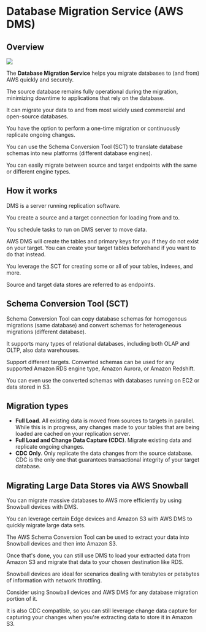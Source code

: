 # Database Migration Service (AWS DMS)

## Overview

![](https://d1.awsstatic.com/reInvent/reinvent-2022/data-migration-services/product-page-diagram_AWS-DMS_Heterogenous-Brief.e64d5fda98f36a79ab5ffcefa82b2735f94540ea.png)

The **Database Migration Service** helps you migrate databases to (and from) AWS quickly and securely.

The source database remains fully operational during the migration, minimizing downtime to applications that rely on the database.

It can migrate your data to and from most widely used commercial and open-source databases.

You have the option to perform a one-time migration or continuously replicate ongoing changes.

You can use the Schema Conversion Tool (SCT) to translate database schemas into new platforms (different database engines).

You can easily migrate between source and target endpoints with the same or different engine types.


## How it works

DMS is a server running replication software.

You create a source and a target connection for loading from and to.

You schedule tasks to run on DMS server to move data.

AWS DMS will create the tables and primary keys for you if they do not exist on your target. You can create your target tables beforehand if you want to do that instead.

You leverage the SCT for creating some or all of your tables, indexes, and more.

Source and target data stores are referred to as endpoints.


## Schema Conversion Tool (SCT)

Schema Conversion Tool can copy database schemas for homogenous migrations (same database) and convert schemas for heterogeneous migrations (different database).

It supports many types of relational databases, including both OLAP and OLTP, also data warehouses.

Support different targets. Converted schemas can be used for any supported Amazon RDS engine type, Amazon Aurora, or Amazon Redshift.

You can even use the converted schemas with databases running on EC2 or data stored in S3.


## Migration types

- **Full Load**. All existing data is moved from sources to targets in parallel. While this is in progress,
any changes made to your tables that are being loaded are cached on your replication server.
- **Full Load and Change Data Capture (CDC)**. Migrate existing data and replicate ongoing changes.
- **CDC Only**. Only replicate the data changes from the source database. CDC is the only one that guarantees transactional integrity of your target database.


## Migrating Large Data Stores via AWS Snowball

You can migrate massive databases to AWS more efficiently by using Snowball devices with DMS.

You can leverage certain Edge devices and Amazon S3 with AWS DMS to quickly migrate large data sets.

The AWS Schema Conversion Tool can be used to extract your data into Snowball devices and then into Amazon S3.

Once that's done, you can still use DMS to load your extracted data from Amazon S3 and migrate that data to your chosen destination like RDS.

Snowball devices are ideal for scenarios dealing with terabytes or petabytes of information with network throttling. 

Consider using Snowball devices and AWS DMS for any database migration portion of it.

It is also CDC compatible, so you can still leverage change data capture for capturing your changes when you're extracting data to store it in Amazon S3.
